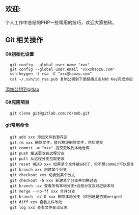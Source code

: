## 欢迎:
 个人工作中总结的PHP一些常用的技巧，欢迎大家拍砖。







## Git 相关操作
#### Git初始化设置

      git config --global user.name "xxx" 
      git config --global user.email "xxx@haozu.com"
      ssh-keygen -t rsa -C "xxx@haozu.com"
      cat ~/.ssh/id_rsa.pub 复制公钥到下面链接点击Add Key完成添加
   [添加公钥到gitlab](http://gitlab "点击进入")
       
#### Git克隆项目 

      git clone git@gitlab.com:rd/mob.git
  
#### git常用命令

      git add xxx 添加文件到暂存区
      git rm xxx 删除文件，替代物理删除文件，然后提交
      git commit -m "xxx" 提交更改到本地仓库
      git push 推送更改到远程分支
      git pull 从远程分支拉取更改
      git reset HEAD xxx 如果某个文件被add了，但不想commit可以恢复
      git branch xxx 创建某个分支
      git checkout xxx 切换到某个分支
      git checkout -b xxx 新建某个分支并切换过去
      git branch -av 查看所有本地分支+远程分支及对应版本号
      git merge --no-ff xxx 合并分支
      git branch -d/-D xxx 删除本地分支（区别是是否被merged）
      git diff xxx 查看文件改动
      git log xxx 查看文件变动日志
